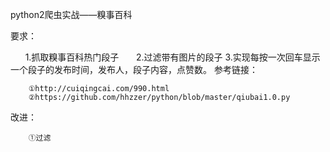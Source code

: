 python2爬虫实战——糗事百科

要求：

        1.抓取糗事百科热门段子
        2.过滤带有图片的段子
        3.实现每按一次回车显示一个段子的发布时间，发布人，段子内容，点赞数。
参考链接：

        ①http://cuiqingcai.com/990.html
        ②https://github.com/hhzzer/python/blob/master/qiubai1.0.py
        
改进：

        ①过滤
        
